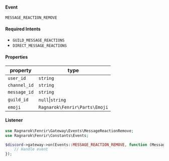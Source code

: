 #### Event
`MESSAGE_REACTION_REMOVE`

#### Required Intents
- `GUILD_MESSAGE_REACTIONS`
- `DIRECT_MESSAGE_REACTIONS`

#### Properties
|property|type|
|--------|----|
|`user_id`|`string`|
|`channel_id`|`string`|
|`message_id`|`string`|
|`guild_id`|`null`&#124;`string`|
|`emoji`|`Ragnarok\Fenrir\Parts\Emoji`|

#### Listener
```php
use Ragnarok\Fenrir\Gateway\Events\MessageReactionRemove;
use Ragnarok\Fenrir\Constants\Events;

$discord->gateway->on(Events::MESSAGE_REACTION_REMOVE, function (MessageReactionRemove $event) {
    // Handle event
});
```
